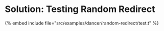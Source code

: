 # Solution: Testing Random Redirect


{% embed include file="src/examples/dancer/random-redirect/test.t" %}
